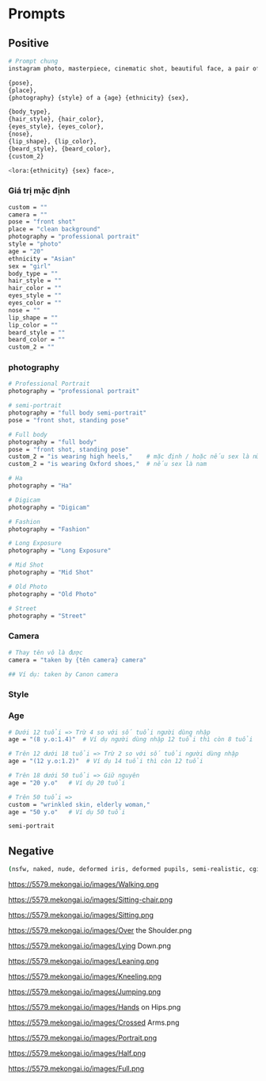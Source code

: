 # Prompts

## Positive
```sh
# Prompt chung
instagram photo, masterpiece, cinematic shot, beautiful face, a pair of soulful eyes that smile, {custom}, {camera},

{pose},
{place},
{photography} {style} of a {age} {ethnicity} {sex},

{body_type},
{hair_style}, {hair_color},
{eyes_style}, {eyes_color},
{nose},
{lip_shape}, {lip_color},
{beard_style}, {beard_color},
{custom_2}

<lora:{ethnicity} {sex} face>,
```

### Giá trị mặc định
```sh
custom = ""
camera = ""
pose = "front shot"
place = "clean background"
photography = "professional portrait"
style = "photo"
age = "20"
ethnicity = "Asian"
sex = "girl"
body_type = ""
hair_style = ""
hair_color = ""
eyes_style = ""
eyes_color = ""
nose = ""
lip_shape = ""
lip_color = ""
beard_style = ""
beard_color = ""
custom_2 = ""
```


### photography
```sh
# Professional Portrait
photography = "professional portrait"

# semi-portrait 
photography = "full body semi-portrait"
pose = "front shot, standing pose"

# Full body
photography = "full body"
pose = "front shot, standing pose"
custom_2 = "is wearing high heels,"    # mặc định / hoặc nếu sex là nữ
custom_2 = "is wearing Oxford shoes,"  # nếu sex là nam

# Ha
photography = "Ha"

# Digicam
photography = "Digicam"

# Fashion
photography = "Fashion"

# Long Exposure
photography = "Long Exposure"

# Mid Shot
photography = "Mid Shot"

# Old Photo
photography = "Old Photo"

# Street
photography = "Street"
```


### Camera
```sh
# Thay tên vô là được
camera = "taken by {tên camera} camera"

## Ví dụ: taken by Canon camera
```


### Style


### Age
```sh
# Dưới 12 tuổi => Trừ 4 so với số tuổi người dùng nhập
age = "(8 y.o:1.4)"  # Ví dụ người dùng nhập 12 tuổi thì còn 8 tuổi

# Trên 12 dưới 18 tuổi => Trừ 2 so với số tuổi người dùng nhập
age = "(12 y.o:1.2)"  # Ví dụ 14 tuổi thì còn 12 tuổi

# Trên 18 dưới 50 tuổi => Giữ nguyên 
age = "20 y.o"   # Ví dụ 20 tuổi

# Trên 50 tuổi => 
custom = "wrinkled skin, elderly woman,"
age = "50 y.o"   # Ví dụ 50 tuổi

semi-portrait 

```


## Negative
```sh
(nsfw, naked, nude, deformed iris, deformed pupils, semi-realistic, cgi, 3d, render, sketch, cartoon, drawing, anime, mutated hands and fingers:1.4), (deformed, distorted, disfigured:1.3), poorly drawn, bad anatomy, wrong anatomy, extra limb, missing limb, floating limbs, disconnected limbs, mutation, mutated, ugly, disgusting, amputation, embedding:FastNegativeV2, embedding:negative_hand-neg, 
```



https://5579.mekongai.io/images/Walking.png

https://5579.mekongai.io/images/Sitting-chair.png

https://5579.mekongai.io/images/Sitting.png

https://5579.mekongai.io/images/Over the Shoulder.png

https://5579.mekongai.io/images/Lying Down.png

https://5579.mekongai.io/images/Leaning.png

https://5579.mekongai.io/images/Kneeling.png

https://5579.mekongai.io/images/Jumping.png

https://5579.mekongai.io/images/Hands on Hips.png

https://5579.mekongai.io/images/Crossed Arms.png


https://5579.mekongai.io/images/Portrait.png

https://5579.mekongai.io/images/Half.png

https://5579.mekongai.io/images/Full.png
